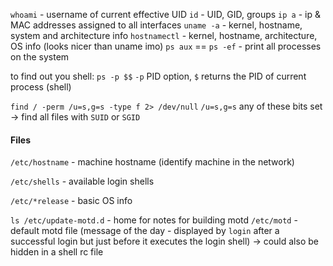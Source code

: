 `whoami` - username of current effective UID
`id` - UID, GID, groups
`ip a` - ip & MAC addresses assigned to all interfaces
`uname -a` - kernel, hostname, system and architecture info
`hostnamectl` - kernel, hostname, architecture, OS info (looks nicer than uname imo)
`ps aux` == `ps -ef` - print all processes on the system

to find out you shell:
`ps -p $$`
`-p` PID option, `$` returns the PID of current process (shell)

`find / -perm /u=s,g=s -type f 2> /dev/null`
`/u=s,g=s` any of these bits set -> find all files with `SUID` or `SGID`

#### Files
`/etc/hostname` - machine hostname
(identify machine in the network)

`/etc/shells` - available login shells

`/etc/*release` - basic OS info

`ls /etc/update-motd.d` - home for notes for building motd
`/etc/motd` - default motd file
(message of the day - displayed by `login` after a successful login but just before it executes the login shell)
-> could also be hidden in a shell rc file
